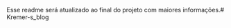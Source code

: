 Esse readme será atualizado ao final do projeto com maiores informações.#   K r e m e r - s _ b l o g  
 